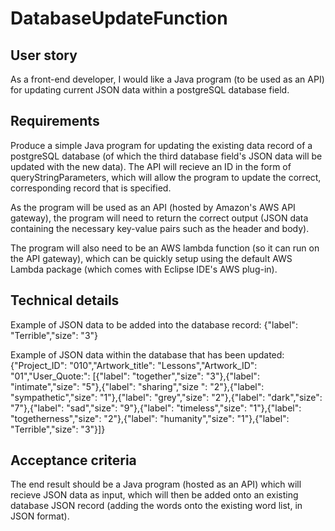 # DatabaseUpdateFunction

## User story
As a front-end developer, I would like a Java program (to be used as an API) for updating current JSON data within a postgreSQL database field.

## Requirements
Produce a simple Java program for updating the existing data record of a postgreSQL database (of which the third database field's JSON data will be updated with the new data). The API will recieve an ID in the form of queryStringParameters, which will allow the program to update the correct, corresponding record that is specified. 

As the program will be used as an API (hosted by Amazon's AWS API gateway), the program will need to return the correct output (JSON data containing the necessary key-value pairs such as the header and body).

The program will also need to be an AWS lambda function (so it can run on the API gateway), which can be quickly setup using the default AWS Lambda package (which comes with Eclipse IDE's AWS plug-in). 

## Technical details
Example of JSON data to be added into the database record:
{"label": "Terrible","size": "3"}

Example of JSON data within the database that has been updated:
{"Project_ID": "010","Artwork_title": "Lessons","Artwork_ID": "01","User_Quote:": [{"label": "together","size": "3"},{"label": "intimate","size": "5"},{"label": "sharing","size ": "2"},{"label": "sympathetic","size": "1"},{"label": "grey","size": "2"},{"label": "dark","size": "7"},{"label": "sad","size": "9"},{"label": "timeless","size": "1"},{"label": "togetherness","size": "2"},{"label": "humanity","size": "1"},{"label": "Terrible","size": "3"}]}

## Acceptance criteria
The end result should be a Java program (hosted as an API) which will recieve JSON data as input, which will then be added onto an existing database JSON record (adding the words onto the existing word list, in JSON format). 

